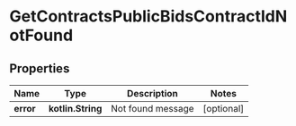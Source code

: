 
# GetContractsPublicBidsContractIdNotFound

## Properties
Name | Type | Description | Notes
------------ | ------------- | ------------- | -------------
**error** | **kotlin.String** | Not found message |  [optional]



